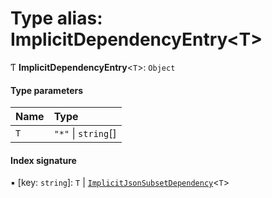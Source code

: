# Type alias: ImplicitDependencyEntry\<T\>

Ƭ **ImplicitDependencyEntry**\<`T`\>: `Object`

#### Type parameters

| Name | Type                |
| :--- | :------------------ |
| `T`  | `"*"` \| `string`[] |

#### Index signature

▪ [key: `string`]: `T` \| [`ImplicitJsonSubsetDependency`](../../devkit/documents/ImplicitJsonSubsetDependency)\<`T`\>
